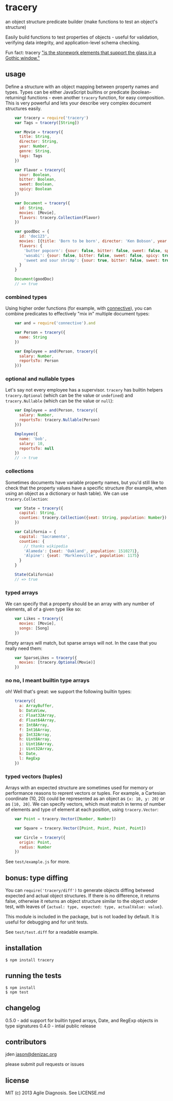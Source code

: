 # tracery
an object structure predicate builder (make functions to test an object's structure)

Easily build functions to test properties of objects - useful for validation, verifying data integrity, and application-level schema checking.

Fun fact: tracery ["is the stonework elements that support the glass in a Gothic window."](http://en.wikipedia.org/wiki/Tracery)

## usage

Define a structure with an object mapping between property names and types. Types can be either JavaScript builtins or predicate (boolean-returning) functions - even another `tracery` function, for easy composition. This is very powerful and lets your describe very complex document structures easily.

```js
    var tracery = require('tracery')
    var Tags = tracery([String])

    var Movie = tracery({
      title: String,
      director: String,
      year: Number,
      genre: String,
      tags: Tags
    })

    var Flavor = tracery({
      sour: Boolean,
      bitter: Boolean,
      sweet: Boolean,
      spicy: Boolean
    })

    var Document = tracery({
      id: String,
      movies: [Movie],
      flavors: tracery.Collection(Flavor)
    })

    var goodDoc = {
      id: 'doc123',
      movies: [{title: 'Born to be born', director: 'Ken Bobson', year: 1982, genre: 'Action', tags: ['cheesy']}],
      flavors: {
        'butter popcorn': {sour: false, bitter: false, sweet: false, spicy: false},
        'wasabi': {sour: false, bitter: false, sweet: false, spicy: true},
        'sweet and sour shrimp': {sour: true, bitter: false, sweet: true, spicy: false}
      }
    }

    Document(goodDoc)
    // => true

```

### combined types

Using higher order functions (for example, with [connective](https://github.com/AgileDiagnosis/node-connective)), you can combine predicates to effectively "mix in" multiple document types:

```js
    var and = require('connective').and

    var Person = tracery({
      name: String
    })

    var Employee = and(Person, tracery({
      salary: Number,
      reportsTo: Person
    }))
```

### optional and nullable types

Let's say not every employee has a supervisor. `tracery` has builtin helpers `tracery.Optional` (which can be the value or `undefined`) and `tracery.Nullable` (which can be the value or `null`):

```js
    var Employee = and(Person, tracery({
      salary: Number,
      reportsTo: tracery.Nullable(Person)
    }))

    Employee({
      name: 'bob',
      salary: 10,
      reportsTo: null
    })
    // -> true
```

### collections

Sometimes documents have variable property names, but you'd still like to check that the property values have a specific structure (for example, when using an object as a dictionary or hash table). We can use `tracery.Collection`:

```js
    var State = tracery({
      capital: String,
      counties: tracery.Collection({seat: String, population: Number})
    })

    var California = {
      capital: 'Sacramento',
      counties: {
        // thanks wikipedia
        'Alameda': {seat: 'Oakland', population: 1510271},
        'Alpine': {seat: 'Markleeville', population: 1175}
      }
    }

    State(California)
    // => true
```

### typed arrays

We can specify that a property should be an array with any number of elements, all of a given type like so:

```js
    var Likes = tracery({
      movies: [Movie],
      songs: [Song]
    })
```
Empty arrays will match, but sparse arrays will not. In the case that you really need them:

```js
    var SparseLikes = tracery({
      movies: [tracery.Optional(Movie)]
    })
```

### no no, I meant builtin type arrays
oh! Well that's great: we support the following builtin types:

```js
    tracery({
      a: ArrayBuffer,
      b: DataView,
      c: Float32Array,
      d: Float64Array,
      e: Int8Array,
      f: Int16Array,
      g: Int32Array,
      h: Uint8Array,
      i: Uint16Array,
      j: Uint32Array,
      k: Date,
      l: RegExp
    })
```

### typed vectors (tuples)

Arrays with an expected structure are sometimes used for memory or performance reasons to reprent vectors or tuples. For example, a Cartesian coordinate (10, 20) could be represented as an object as `{x: 10, y: 20}` or as `[10, 20]`. We can specify vectors, which must match in terms of number of elements and type of element at each position, using `tracery.Vector`:

```js
    var Point = tracery.Vector([Number, Number])

    var Square = tracery.Vector([Point, Point, Point, Point])

    var Circle = tracery({
      origin: Point,
      radius: Number
    })
````
See `test/example.js` for more.

## bonus: type diffing

You can `require('tracery/diff')` to generate objects diffing betweed expected and actual object structures. If there is no difference, it returns false, otherwise it returns an object structure similar to the object under test, with leaves of `{actual: type, expected: type, actualValue: value}`.

This module is included in the package, but is not loaded by default. It is useful for debugging and for unit tests.

See `test/test.diff` for a readable example.

## installation

    $ npm install tracery

## running the tests

    $ npm install
    $ npm test

## changelog
0.5.0 - add support for builtin typed arrays, Date, and RegExp objects in type signatures
0.4.0 - intial public release

## contributors

jden <jason@denizac.org>

please submit pull requests or issues

## license

MIT (c) 2013 Agile Diagnosis. See LICENSE.md